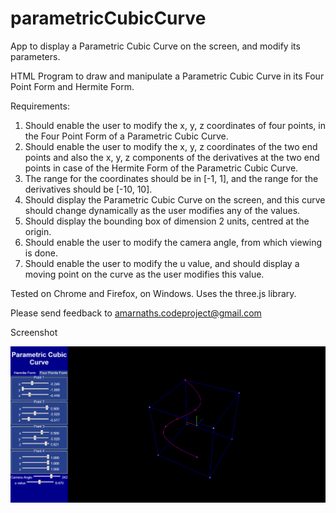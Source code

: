 # parametricCubicCurve
App to display a Parametric Cubic Curve on the screen, and modify its parameters.

HTML Program to draw and manipulate a Parametric Cubic Curve in its Four Point Form and Hermite Form.

Requirements:
   1. Should enable the user to modify the x, y, z coordinates of four points, 
      in the Four Point Form of a Parametric Cubic Curve.
   2. Should enable the user to modify the x, y, z coordinates of the two end points
      and also the x, y, z components of the derivatives at the two end points
      in case of the Hermite Form of the Parametric Cubic Curve.
   3. The range for the coordinates should be in [-1, 1], and the range
      for the derivatives should be [-10, 10].
   4. Should display the Parametric Cubic Curve on the screen, and this curve should 
      change dynamically as the user modifies any of the values.
   5. Should display the bounding box of dimension 2 units, centred at the origin.
   6. Should enable the user to modify the camera angle, from which viewing is done.
   7. Should enable the user to modify the u value, and should display a moving point
      on the curve as the user modifies this value.

Tested on Chrome and Firefox, on Windows.
Uses the three.js library. 

Please send feedback to amarnaths.codeproject@gmail.com

Screenshot

![Screenshot of ParametricCubicCurve](https://github.com/amarnaths0005/parametricCubicCurve/blob/master/pcCurve.png)

